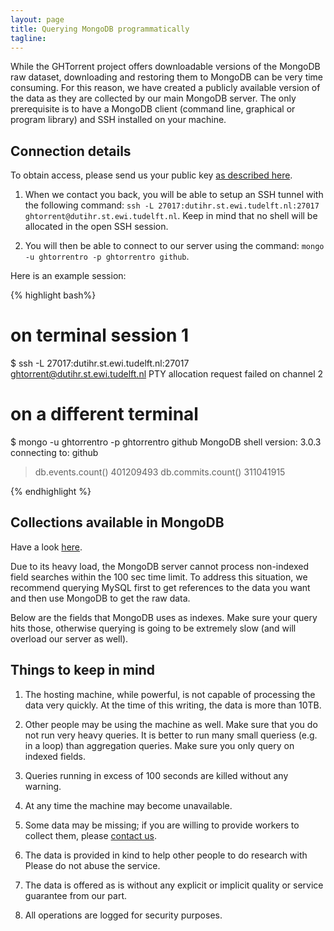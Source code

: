 ```yaml
---
layout: page
title: Querying MongoDB programmatically
tagline:
---
```


While the GHTorrent project offers downloadable versions of the MongoDB raw
dataset, downloading and restoring them to MongoDB can be very time consuming.
For this reason, we have created a publicly available version of the data as
they are collected by our main MongoDB server.
The only prerequisite is to have a MongoDB client (command line, graphical
or program library) and SSH installed on your machine.

## Connection details

To obtain access, please send us your public key [as described here](services.html).

1. When we contact you back, you will be able to setup an SSH tunnel with the
following command: `ssh -L 27017:dutihr.st.ewi.tudelft.nl:27017
ghtorrent@dutihr.st.ewi.tudelft.nl`. Keep in mind that no shell will be
allocated in the open SSH session.

2. You will then be able to connect to our server using the command: `mongo
-u ghtorrentro -p ghtorrentro github`.

Here is an example session:

{% highlight bash%}
####
# on terminal session 1
$ ssh -L 27017:dutihr.st.ewi.tudelft.nl:27017 ghtorrent@dutihr.st.ewi.tudelft.nl
PTY allocation request failed on channel 2
#####
# on a different terminal
$ mongo -u ghtorrentro -p ghtorrentro github
MongoDB shell version: 3.0.3
connecting to: github
>
> db.events.count()
401209493
> db.commits.count()
311041915
>
{% endhighlight %}


## Collections available in MongoDB

Have a look [here](mongo.html).

Due to its heavy load, the MongoDB server cannot process non-indexed field
searches within the 100 sec time limit. To address this situation, we
recommend querying MySQL first to get references to the data you want and
then use MongoDB to get the raw data.

Below are the fields that MongoDB uses as indexes. Make sure your query hits
those, otherwise querying is going to be extremely slow (and will overload our
server as well).

<script src="http://gist-it.appspot.com/https://github.com/gousiosg/github-mirror/blob/master/lib/ghtorrent/adapters/mongo_persister.rb?slice=21:41">
</script>

## Things to keep in mind

1. The hosting machine, while powerful, is not capable of processing the data
very quickly. At the time of this writing, the data is more than 10TB.

2. Other people may be using the machine as well. Make sure that you do not
run very heavy queries. It is better to run many small queriess (e.g. in
a loop) than aggregation queries. Make sure you only query on indexed fields.

3. Queries running in excess of 100 seconds are killed without any warning.

4. At any time the machine may become unavailable.

5. Some data may be missing; if you are willing to provide workers to collect
them, please [contact us](mailto:gousiosg@gmail.com).

6. The data is provided in kind to help other people to do research with
Please do not abuse the service.

7. The data is offered as is without any explicit or implicit quality or
service guarantee from our part.

8. All operations are logged for security purposes.


